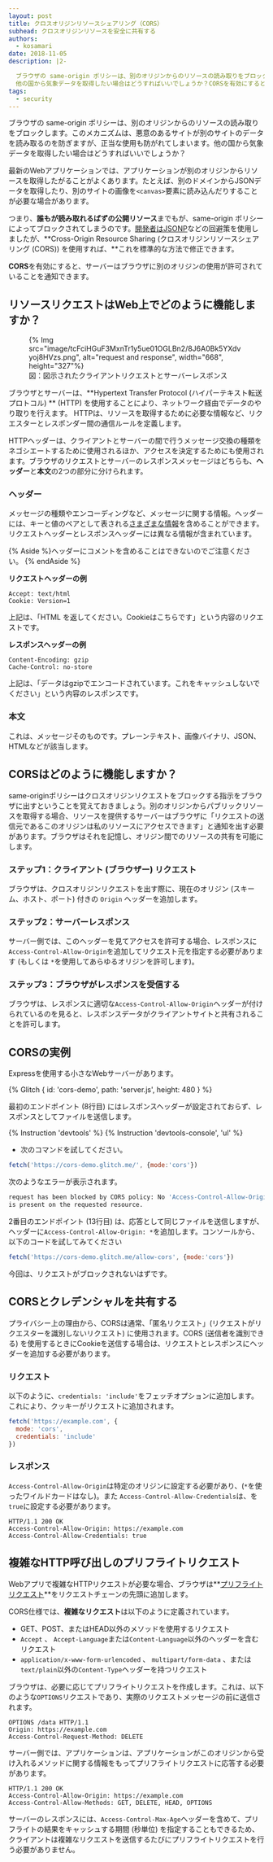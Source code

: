 ```yaml
---
layout: post
title: クロスオリジンリソースシェアリング（CORS）
subhead: クロスオリジンリソースを安全に共有する
authors:
  - kosamari
date: 2018-11-05
description: |2-

  ブラウザの same-origin ポリシーは、別のオリジンからのリソースの読み取りをブロックします。このメカニズムは、悪意のあるサイトが別のサイトを読み取るのを防ぎます。しかし、正当な使用までもが防がれてしまいます。
  他の国から気象データを取得したい場合はどうすればいいでしょうか？CORSを有効にすると、サーバーはブラウザに別のオリジンの使用が許可されていると伝えることができます。
tags:
  - security
---
```


ブラウザの same-origin ポリシーは、別のオリジンからのリソースの読み取りをブロックします。このメカニズムは、悪意のあるサイトが別のサイトのデータを読み取るのを防ぎますが、正当な使用も防がれてしまいます。他の国から気象データを取得したい場合はどうすればいいでしょうか？

最新のWebアプリケーションでは、アプリケーションが別のオリジンからリソースを取得したがることがよくあります。たとえば、別のドメインからJSONデータを取得したり、別のサイトの画像を`<canvas>`要素に読み込んだりすることが必要な場合があります。

つまり、**誰もが読み取れるばずの公開リソース**までもが、same-origin ポリシーによってブロックされてしまうのです。[開発者はJSONP](https://stackoverflow.com/questions/2067472/what-is-jsonp-all-about)などの回避策を使用しましたが、**Cross-Origin Resource Sharing (クロスオリジンリソースシェアリング (CORS)) を使用すれば、**これを標準的な方法で修正できます。

**CORS**を有効にすると、サーバーはブラウザに別のオリジンの使用が許可されていることを通知できます。

## リソースリクエストはWeb上でどのように機能しますか？

<figure class="w-figure w-figure--inline-right">{% Img src="image/tcFciHGuF3MxnTr1y5ue01OGLBn2/8J6A0Bk5YXdvyoj8HVzs.png", alt="request and response", width="668", height="327"%}<figcaption class="w-figcaption">図：図示されたクライアントリクエストとサーバーレスポンス</figcaption></figure>

ブラウザとサーバーは、**Hypertext Transfer Protocol  (ハイパーテキスト転送プロトコル) ** (HTTP) を使用することにより、ネットワーク経由でデータのやり取りを行えます。 HTTPは、リソースを取得するために必要な情報など、リクエスターとレスポンダー間の通信ルールを定義します。

HTTPヘッダーは、クライアントとサーバーの間で行うメッセージ交換の種類をネゴシエートするために使用されるほか、アクセスを決定するためにも使用されます。ブラウザのリクエストとサーバーのレスポンスメッセージはどちらも、**ヘッダー**と**本文**の2つの部分に分けられます。

### ヘッダー

メッセージの種類やエンコーディングなど、メッセージに関する情報。ヘッダーには、キーと値のペアとして表される[さまざまな情報](https://en.wikipedia.org/wiki/List_of_HTTP_header_fields)を含めることができます。リクエストヘッダーとレスポンスヘッダーには異なる情報が含まれています。

{% Aside %}ヘッダーにコメントを含めることはできないのでご注意ください。 {% endAside %}

**リクエストヘッダーの例**

```text
Accept: text/html
Cookie: Version=1
```

上記は、「HTML を返してください。Cookieはこちらです」という内容のリクエストです。

**レスポンスヘッダーの例**

```text
Content-Encoding: gzip
Cache-Control: no-store
```

上記は、「データはgzipでエンコードされています。これをキャッシュしないでください」という内容のレスポンスです。

### 本文

これは、メッセージそのものです。プレーンテキスト、画像バイナリ、JSON、HTMLなどが該当します。

## CORSはどのように機能しますか？

same-originポリシーはクロスオリジンリクエストをブロックする指示をブラウザに出すということを覚えておきましょう。別のオリジンからパブリックリソースを取得する場合、リソースを提供するサーバーはブラウザに「リクエストの送信元であるこのオリジンは私のリソースにアクセスできます」と通知を出す必要があります。ブラウザはそれを記憶し、オリジン間でのリソースの共有を可能にします。

### ステップ1：クライアント (ブラウザー) リクエスト

ブラウザは、クロスオリジンリクエストを出す際に、現在のオリジン (スキーム、ホスト、ポート) 付きの `Origin` ヘッダーを追加します。

### ステップ2：サーバーレスポンス

サーバー側では、このヘッダーを見てアクセスを許可する場合、レスポンスに `Access-Control-Allow-Origin`を追加してリクエスト元を指定する必要があります (もしくは `*`を使用してあらゆるオリジンを許可します)。

### ステップ3：ブラウザがレスポンスを受信する

ブラウザは、レスポンスに適切な`Access-Control-Allow-Origin`ヘッダーが付けられているのを見ると、レスポンスデータがクライアントサイトと共有されることを許可します。

## CORSの実例

Expressを使用する小さなWebサーバーがあります。

{% Glitch { id: 'cors-demo', path: 'server.js', height: 480 } %}

最初のエンドポイント (8行目) にはレスポンスヘッダーが設定されておらず、レスポンスとしてファイルを送信します。

{% Instruction 'devtools' %} {% Instruction 'devtools-console', 'ul' %}

- 次のコマンドを試してください。

```js
fetch('https://cors-demo.glitch.me/', {mode:'cors'})
```

次のようなエラーが表示されます。

```bash
request has been blocked by CORS policy: No 'Access-Control-Allow-Origin' header
is present on the requested resource.
```

2番目のエンドポイント (13行目) は、応答として同じファイルを送信しますが、ヘッダーに`Access-Control-Allow-Origin: *`を追加します。コンソールから、以下のコードを試してみてください

```js
fetch('https://cors-demo.glitch.me/allow-cors', {mode:'cors'})
```

今回は、リクエストがブロックされないはずです。

## CORSとクレデンシャルを共有する

プライバシー上の理由から、CORSは通常、「匿名リクエスト」(リクエストがリクエスターを識別しないリクエスト) に使用されます。CORS (送信者を識別できる) を使用するときにCookieを送信する場合は、リクエストとレスポンスにヘッダーを追加する必要があります。

### リクエスト

以下のように、`credentials: 'include'`をフェッチオプションに追加します。これにより、クッキーがリクエストに追加されます。

```js
fetch('https://example.com', {
  mode: 'cors',
  credentials: 'include'
})
```

### レスポンス

`Access-Control-Allow-Origin`は特定のオリジンに設定する必要があり、(`*`を使ったワイルドカードはなし)。また `Access-Control-Allow-Credentials`は、を`true`に設定する必要があります。

```text
HTTP/1.1 200 OK
Access-Control-Allow-Origin: https://example.com
Access-Control-Allow-Credentials: true
```

## 複雑なHTTP呼び出しのプリフライトリクエスト

Webアプリで複雑なHTTPリクエストが必要な場合、ブラウザは**[プリフライトリクエスト](https://developer.mozilla.org/docs/Web/HTTP/CORS#preflighted_requests)**をリクエストチェーンの先頭に追加します。

CORS仕様では、**複雑なリクエスト**は以下のように定義されています。

- GET、POST、またはHEAD以外のメソッドを使用するリクエスト
- `Accept` 、 `Accept-Language`または`Content-Language`以外のヘッダーを含むリクエスト
- `application/x-www-form-urlencoded` 、 `multipart/form-data` 、または`text/plain`以外の`Content-Type`ヘッダーを持つリクエスト

ブラウザは、必要に応じてプリフライトリクエストを作成します。これは、以下のような`OPTIONS`リクエストであり、実際のリクエストメッセージの前に送信されます。

```text
OPTIONS /data HTTP/1.1
Origin: https://example.com
Access-Control-Request-Method: DELETE
```

サーバー側では、アプリケーションは、アプリケーションがこのオリジンから受け入れるメソッドに関する情報をもってプリフライトリクエストに応答する必要があります。

```text
HTTP/1.1 200 OK
Access-Control-Allow-Origin: https://example.com
Access-Control-Allow-Methods: GET, DELETE, HEAD, OPTIONS
```

サーバーのレスポンスには、`Access-Control-Max-Age`ヘッダーを含めて、プリフライトの結果をキャッシュする期間 (秒単位) を指定することもできるため、クライアントは複雑なリクエストを送信するたびにプリフライトリクエストを行う必要がありません。
